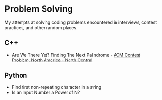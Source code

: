 Problem Solving
===============

My attempts at solving coding problems encountered in interviews, contest practices, and other random places.

C++
---
- Are We There Yet? Finding The Next Palindrome - [ACM Contest Problem, North America - North Central](https://icpcarchive.ecs.baylor.edu/external/59/5952.pdf)

Python
------
- Find first non-repeating character in a string
- Is an Input Number a Power of N?
